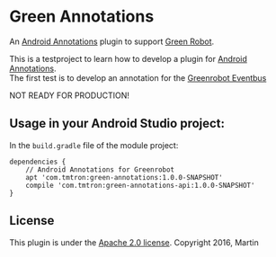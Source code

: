 # Green Annotations

An [Android Annotations](http://androidannotations.org/) plugin to support [Green Robot](http://greenrobot.org/).

This is a testproject to learn how to develop a plugin for [Android Annotations](http://androidannotations.org/).  
The first test is to develop an annotation for the [Greenrobot Eventbus](http://greenrobot.org/eventbus/)

NOT READY FOR PRODUCTION!

## Usage in your Android Studio project:

In the `build.gradle` file of the module project:

    dependencies {
        // Android Annotations for Greenrobot
        apt 'com.tmtron:green-annotations:1.0.0-SNAPSHOT'
        compile 'com.tmtron:green-annotations-api:1.0.0-SNAPSHOT'
    }

## License
This plugin is under the [Apache 2.0 license](http://www.apache.org/licenses/LICENSE-2.0.html). Copyright 2016, Martin
